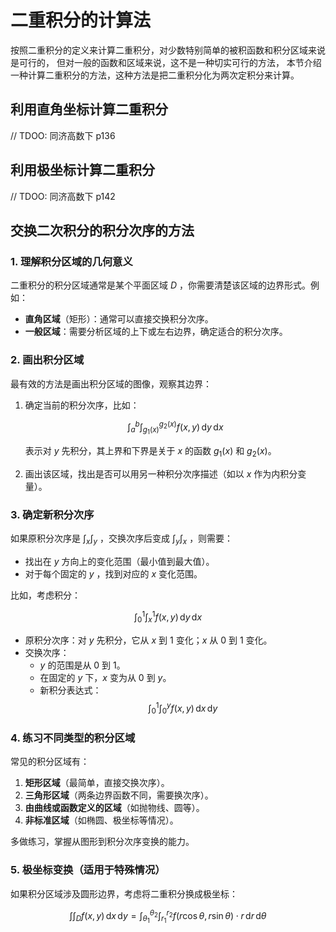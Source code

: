 # 二重积分的计算法

按照二重积分的定义来计算二重积分，对少数特别简单的被积函数和积分区域来说是可行的，
但对一般的函数和区域来说，这不是一种切实可行的方法，
本节介绍一种计算二重积分的方法，这种方法是把二重积分化为两次定积分来计算。

## 利用直角坐标计算二重积分

// TDOO: 同济高数下 p136

## 利用极坐标计算二重积分

// TDOO: 同济高数下 p142

## 交换二次积分的积分次序的方法

### **1. 理解积分区域的几何意义**

二重积分的积分区域通常是某个平面区域 $D$ ，你需要清楚该区域的边界形式。例如：

- **直角区域**（矩形）：通常可以直接交换积分次序。
- **一般区域**：需要分析区域的上下或左右边界，确定适合的积分次序。

### **2. 画出积分区域**

最有效的方法是画出积分区域的图像，观察其边界：

1. 确定当前的积分次序，比如：

   $$
   \int_a^b \int_{g_1(x)}^{g_2(x)} f(x,y) \, \mathrm{d} y \, \mathrm{d} x
   $$

   表示对 $y$ 先积分，其上界和下界是关于 $x$ 的函数 $g_1(x)$ 和 $g_2(x)$。

2. 画出该区域，找出是否可以用另一种积分次序描述（如以 $x$ 作为内积分变量）。

### **3. 确定新积分次序**

如果原积分次序是 $\int_x \int_y$ ，交换次序后变成 $\int_y \int_x$ ，则需要：

- 找出在 $y$ 方向上的变化范围（最小值到最大值）。
- 对于每个固定的 $y$ ，找到对应的 $x$ 变化范围。

比如，考虑积分：

$$
\int_0^1 \int_x^1 f(x,y) \, \mathrm{d} y \, \mathrm{d} x
$$

- 原积分次序：对 $y$ 先积分，它从 $x$ 到 $1$ 变化；$x$ 从 0 到 1 变化。
- 交换次序：
  - $y$ 的范围是从 0 到 1。
  - 在固定的 $y$ 下，$x$ 变为从 0 到 $y$。
  - 新积分表达式：
    $$
    \int_0^1 \int_0^y f(x,y) \, \mathrm{d} x \, \mathrm{d} y
    $$

### **4. 练习不同类型的积分区域**

常见的积分区域有：

1. **矩形区域**（最简单，直接交换次序）。
2. **三角形区域**（两条边界函数不同，需要换次序）。
3. **由曲线或函数定义的区域**（如抛物线、圆等）。
4. **非标准区域**（如椭圆、极坐标等情况）。

多做练习，掌握从图形到积分次序变换的能力。

### **5. 极坐标变换（适用于特殊情况）**

如果积分区域涉及圆形边界，考虑将二重积分换成极坐标：

$$
\int\int_D f(x,y) \, \mathrm{d} x \, \mathrm{d} y
= \int_{\theta_1}^{\theta_2} \int_{r_1}^{r_2} f(r\cos\theta, r\sin\theta) \cdot r \, \mathrm{d} r \, \mathrm{d} \theta
$$
